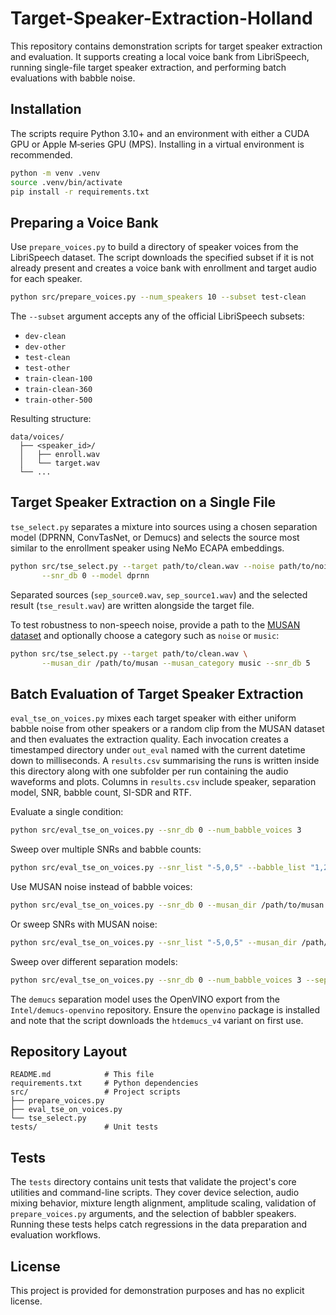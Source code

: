 # Target-Speaker-Extraction-Holland

This repository contains demonstration scripts for target speaker extraction and evaluation.
It supports creating a local voice bank from LibriSpeech, running single-file target
speaker extraction, and performing batch evaluations with babble noise.

## Installation

The scripts require Python 3.10+ and an environment with either a CUDA GPU or Apple M‑series
GPU (MPS).  Installing in a virtual environment is recommended.

```bash
python -m venv .venv
source .venv/bin/activate
pip install -r requirements.txt
```

## Preparing a Voice Bank

Use `prepare_voices.py` to build a directory of speaker voices from the LibriSpeech dataset.
The script downloads the specified subset if it is not already present and creates a voice
bank with enrollment and target audio for each speaker.

```bash
python src/prepare_voices.py --num_speakers 10 --subset test-clean
```

The `--subset` argument accepts any of the official LibriSpeech subsets:

- `dev-clean`
- `dev-other`
- `test-clean`
- `test-other`
- `train-clean-100`
- `train-clean-360`
- `train-other-500`

Resulting structure:

```
data/voices/
  ├── <speaker_id>/
  │   ├── enroll.wav
  │   └── target.wav
  └── ...
```

## Target Speaker Extraction on a Single File

`tse_select.py` separates a mixture into sources using a chosen separation model
(DPRNN, ConvTasNet, or Demucs) and selects the source most similar to the enrollment
speaker using NeMo ECAPA embeddings.

```bash
python src/tse_select.py --target path/to/clean.wav --noise path/to/noise.wav \
       --snr_db 0 --model dprnn
```

Separated sources (`sep_source0.wav`, `sep_source1.wav`) and the selected result
(`tse_result.wav`) are written alongside the target file.

To test robustness to non-speech noise, provide a path to the [MUSAN dataset](https://www.openslr.org/17)
and optionally choose a category such as `noise` or `music`:

```bash
python src/tse_select.py --target path/to/clean.wav \
       --musan_dir /path/to/musan --musan_category music --snr_db 5
```

## Batch Evaluation of Target Speaker Extraction

`eval_tse_on_voices.py` mixes each target speaker with either uniform babble noise from
other speakers or a random clip from the MUSAN dataset and then evaluates the extraction
quality. Each
invocation creates a timestamped directory under `out_eval` named with the
current datetime down to milliseconds. A `results.csv` summarising the runs is
written inside this directory along with one subfolder per run containing the
audio waveforms and plots. Columns in `results.csv` include speaker,
separation model, SNR, babble count, SI-SDR and RTF.

Evaluate a single condition:

```bash
python src/eval_tse_on_voices.py --snr_db 0 --num_babble_voices 3
```

Sweep over multiple SNRs and babble counts:

```bash
python src/eval_tse_on_voices.py --snr_list "-5,0,5" --babble_list "1,2,3"
```

Use MUSAN noise instead of babble voices:

```bash
python src/eval_tse_on_voices.py --snr_db 0 --musan_dir /path/to/musan --musan_category noise
```

Or sweep SNRs with MUSAN noise:

```bash
python src/eval_tse_on_voices.py --snr_list "-5,0,5" --musan_dir /path/to/musan
```

Sweep over different separation models:

```bash
python src/eval_tse_on_voices.py --snr_db 0 --num_babble_voices 3 --sep_models "dprnn,convtasnet,demucs"
```

The `demucs` separation model uses the OpenVINO export from the `Intel/demucs-openvino`
repository. Ensure the `openvino` package is installed and note that the script downloads
the `htdemucs_v4` variant on first use.

## Repository Layout

```
README.md            # This file
requirements.txt     # Python dependencies
src/                 # Project scripts
├── prepare_voices.py
├── eval_tse_on_voices.py
└── tse_select.py
tests/               # Unit tests
```

## Tests

The `tests` directory contains unit tests that validate the project's core utilities and
command-line scripts. They cover device selection, audio mixing behavior, mixture length
alignment, amplitude scaling, validation of `prepare_voices.py` arguments, and the
selection of babbler speakers. Running these tests helps catch regressions in the data
preparation and evaluation workflows.

## License

This project is provided for demonstration purposes and has no explicit license.
